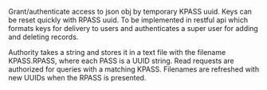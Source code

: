 Grant/authenticate access to json obj by temporary KPASS uuid. Keys can be reset quickly with RPASS uuid. To be implemented in restful api which formats keys for delivery to users and authenticates a super user for adding and deleting records.

Authority takes a string and stores it in a text file with the filename KPASS.RPASS, where each PASS is a UUID string. Read requests are authorized for queries with a matching KPASS. Filenames are refreshed with new UUIDs when the RPASS is presented.
